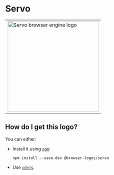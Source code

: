 # Servo

<table>
    <tr height=300>
        <td>
            <a href="https://github.com/alrra/browser-logos/tree/34210c14966421b29619c3dfdd3383950fb1cdce/src/servo">
                <img width=290 src="https://raw.githubusercontent.com/alrra/browser-logos/34210c14966421b29619c3dfdd3383950fb1cdce/src/servo/servo_512x512.png" alt="Servo browser engine logo">
            </a>
        </td>
    </tr>
</table>

## How do I get this logo?

You can either:

* Install it using [`npm`][npm]:

  `npm install --save-dev @browser-logos/servo`

* Use [`cdnjs`][cdnjs].

<!-- Link labels: -->

[cdnjs]: https://cdnjs.com/libraries/browser-logos
[npm]: https://www.npmjs.com/

